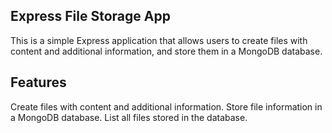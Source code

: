 ## Express File Storage App
This is a simple Express application that allows users to create files with content and additional information, and store them in a MongoDB database.

## Features
Create files with content and additional information.
Store file information in a MongoDB database.
List all files stored in the database.
